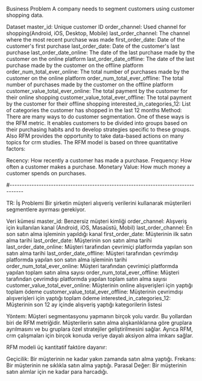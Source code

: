 Business Problem
A company needs to segment customers using customer shopping data.

Dataset
master_id: Unique customer ID
order_channel: Used channel for shopping(Android, iOS, Desktop, Mobile)
last_order_channel: The channel where the most recent purchase was made
first_order_date: Date of the customer's first purchase
last_order_date: Date of the customer's last purchase
last_order_date_online: The date of the last purchase made by the customer on the online platform
last_order_date_offline: The date of the last purchase made by the customer on the offline platform
order_num_total_ever_online: The total number of purchases made by the customer on the online platform
order_num_total_ever_offline: The total number of purchases made by the customer on the offline platform
customer_value_total_ever_online: The total payment by the customer for their online shopping
customer_value_total_ever_offline: The total payment by the customer for their offline shopping
interested_in_categories_12: List of categories the customer has shopped in the last 12 months
Method:
There are many ways to do customer segmentation. One of these ways is the RFM metric. It enables customers to be divided into groups based on their purchasing habits and to develop strategies specific to these groups. Also RFM provides the opportunity to take data-based actions on many topics for crm studies.
The RFM model is based on three quantitative factors:

Recency: How recently a customer has made a purchase.
Frequency: How often a customer makes a purchase.
Monetary Value: How much money a customer spends on purchases.

#-----------------------------------------------------------------------------------

TR:
İş Problemi
Bir şirketin müşteri alışveriş verilerini kullanarak müşterileri segmentlere ayırması gerekiyor.

Veri kümesi
master_id: Benzersiz müşteri kimliği
order_channel: Alışveriş için kullanılan kanal (Android, iOS, Masaüstü, Mobil)
last_order_channel: En son satın alma işleminin yapıldığı kanal
first_order_date: Müşterinin ilk satın alma tarihi
last_order_date: Müşterinin son satın alma tarihi
last_order_date_online: Müşteri tarafından çevrimiçi platformda yapılan son satın alma tarihi
last_order_date_offline: Müşteri tarafından çevrimdışı platformda yapılan son satın alma işleminin tarihi
order_num_total_ever_online: Müşteri tarafından çevrimiçi platformda yapılan toplam satın alma sayısı
order_num_total_ever_offline: Müşteri tarafından çevrimdışı platformda yapılan toplam satın alma sayısı
customer_value_total_ever_online: Müşterinin online alışverişleri için yaptığı toplam ödeme
customer_value_total_ever_offline: Müşterinin çevrimdışı alışverişleri için yaptığı toplam ödeme
interested_in_categories_12: Müşterinin son 12 ay içinde alışveriş yaptığı kategorilerin listesi

Yöntem:
Müşteri segmentasyonu yapmanın birçok yolu vardır. Bu yollardan biri de RFM metriğidir. Müşterilerin satın alma alışkanlıklarına göre gruplara ayrılmasını ve bu gruplara özel stratejiler geliştirilmesini sağlar. Ayrıca RFM, crm çalışmaları için birçok konuda veriye dayalı aksiyon alma imkanı sağlar.

RFM modeli üç kantitatif faktöre dayanır:

Geçicilik: Bir müşterinin ne kadar yakın zamanda satın alma yaptığı.
Frekans: Bir müşterinin ne sıklıkla satın alma yaptığı.
Parasal Değer: Bir müşterinin satın alımlar için ne kadar para harcadığı.
